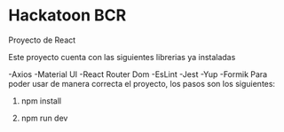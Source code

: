 # Hackatoon BCR

Proyecto de React

Este proyecto cuenta con las siguientes librerias ya instaladas

-Axios
-Material UI
-React Router Dom
-EsLint
-Jest
-Yup
-Formik
Para poder usar de manera correcta el proyecto, los pasos son los siguientes:

1. npm install

2. npm run dev
